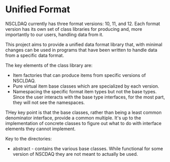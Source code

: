 # Unified Format


NSCLDAQ currently has three format versions: 10, 11, and 12.
Each format version  has its own set of class libraries for producing
and, more importantly to our users, handling data from it.

This project aims to provide a unified data format library that,
with minimal changes can be used in programs that have been written
to handle data from a specific data format.

The key elements of the class library are:

*   Item factories that can produce items from specific versions of
    NSCLDAQ.
*   Pure virtual item base classes which are specialized by each version.
*   Namespacing the specific format item types but not the base types.
    Since the user interacts with the base type interfaces, for the most part,
    they will not see the namespaces.

THey key point is that the base classes, rather than being a least common
denominator interface, provide a common multiple.  It's up to the
implementation of concrete classes to figure out what to do with interface
elements they cannot implement.

Key to the directories:

*  abstract - contains the various base classes. While functional for some
version of NSCDAQ they are not meant to actually be used.


